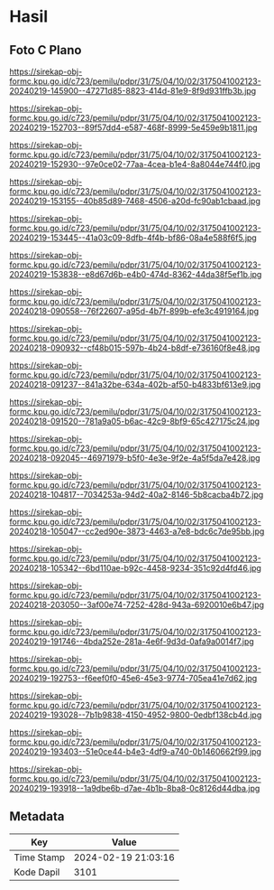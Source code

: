# Hasil

## Foto C Plano

https://sirekap-obj-formc.kpu.go.id/c723/pemilu/pdpr/31/75/04/10/02/3175041002123-20240219-145900--47271d85-8823-414d-81e9-8f9d931ffb3b.jpg

https://sirekap-obj-formc.kpu.go.id/c723/pemilu/pdpr/31/75/04/10/02/3175041002123-20240219-152703--89f57dd4-e587-468f-8999-5e459e9b1811.jpg

https://sirekap-obj-formc.kpu.go.id/c723/pemilu/pdpr/31/75/04/10/02/3175041002123-20240219-152930--97e0ce02-77aa-4cea-b1e4-8a8044e744f0.jpg

https://sirekap-obj-formc.kpu.go.id/c723/pemilu/pdpr/31/75/04/10/02/3175041002123-20240219-153155--40b85d89-7468-4506-a20d-fc90ab1cbaad.jpg

https://sirekap-obj-formc.kpu.go.id/c723/pemilu/pdpr/31/75/04/10/02/3175041002123-20240219-153445--41a03c09-8dfb-4f4b-bf86-08a4e588f6f5.jpg

https://sirekap-obj-formc.kpu.go.id/c723/pemilu/pdpr/31/75/04/10/02/3175041002123-20240219-153838--e8d67d6b-e4b0-474d-8362-44da38f5ef1b.jpg

https://sirekap-obj-formc.kpu.go.id/c723/pemilu/pdpr/31/75/04/10/02/3175041002123-20240218-090558--76f22607-a95d-4b7f-899b-efe3c4919164.jpg

https://sirekap-obj-formc.kpu.go.id/c723/pemilu/pdpr/31/75/04/10/02/3175041002123-20240218-090932--cf48b015-597b-4b24-b8df-e736160f8e48.jpg

https://sirekap-obj-formc.kpu.go.id/c723/pemilu/pdpr/31/75/04/10/02/3175041002123-20240218-091237--841a32be-634a-402b-af50-b4833bf613e9.jpg

https://sirekap-obj-formc.kpu.go.id/c723/pemilu/pdpr/31/75/04/10/02/3175041002123-20240218-091520--781a9a05-b6ac-42c9-8bf9-65c427175c24.jpg

https://sirekap-obj-formc.kpu.go.id/c723/pemilu/pdpr/31/75/04/10/02/3175041002123-20240218-092045--46971979-b5f0-4e3e-9f2e-4a5f5da7e428.jpg

https://sirekap-obj-formc.kpu.go.id/c723/pemilu/pdpr/31/75/04/10/02/3175041002123-20240218-104817--7034253a-94d2-40a2-8146-5b8cacba4b72.jpg

https://sirekap-obj-formc.kpu.go.id/c723/pemilu/pdpr/31/75/04/10/02/3175041002123-20240218-105047--cc2ed90e-3873-4463-a7e8-bdc6c7de95bb.jpg

https://sirekap-obj-formc.kpu.go.id/c723/pemilu/pdpr/31/75/04/10/02/3175041002123-20240218-105342--6bd110ae-b92c-4458-9234-351c92d4fd46.jpg

https://sirekap-obj-formc.kpu.go.id/c723/pemilu/pdpr/31/75/04/10/02/3175041002123-20240218-203050--3af00e74-7252-428d-943a-6920010e6b47.jpg

https://sirekap-obj-formc.kpu.go.id/c723/pemilu/pdpr/31/75/04/10/02/3175041002123-20240219-191746--4bda252e-281a-4e6f-9d3d-0afa9a0014f7.jpg

https://sirekap-obj-formc.kpu.go.id/c723/pemilu/pdpr/31/75/04/10/02/3175041002123-20240219-192753--f6eef0f0-45e6-45e3-9774-705ea41e7d62.jpg

https://sirekap-obj-formc.kpu.go.id/c723/pemilu/pdpr/31/75/04/10/02/3175041002123-20240219-193028--7b1b9838-4150-4952-9800-0edbf138cb4d.jpg

https://sirekap-obj-formc.kpu.go.id/c723/pemilu/pdpr/31/75/04/10/02/3175041002123-20240219-193403--51e0ce44-b4e3-4df9-a740-0b1460662f99.jpg

https://sirekap-obj-formc.kpu.go.id/c723/pemilu/pdpr/31/75/04/10/02/3175041002123-20240219-193918--1a9dbe6b-d7ae-4b1b-8ba8-0c8126d44dba.jpg


## Metadata

| Key        | Value               |
| ---------- | ------------------- |
| Time Stamp | 2024-02-19 21:03:16 |
| Kode Dapil | 3101                |



